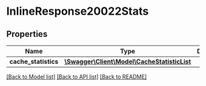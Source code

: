 # InlineResponse20022Stats

## Properties
Name | Type | Description | Notes
------------ | ------------- | ------------- | -------------
**cache_statistics** | [**\Swagger\Client\Model\CacheStatisticList**](CacheStatisticList.md) |  | [optional] 

[[Back to Model list]](../README.md#documentation-for-models) [[Back to API list]](../README.md#documentation-for-api-endpoints) [[Back to README]](../README.md)


